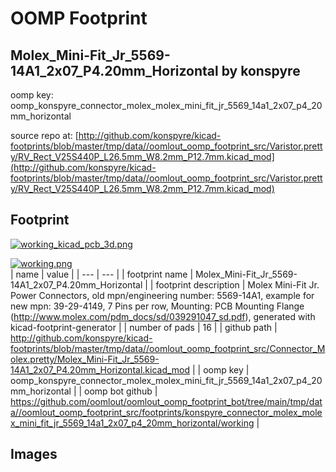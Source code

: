# OOMP Footprint  
## Molex_Mini-Fit_Jr_5569-14A1_2x07_P4.20mm_Horizontal  by konspyre  
  
oomp key: oomp_konspyre_connector_molex_molex_mini_fit_jr_5569_14a1_2x07_p4_20mm_horizontal  
  
source repo at: [http://github.com/konspyre/kicad-footprints/blob/master/tmp/data//oomlout_oomp_footprint_src/Varistor.pretty/RV_Rect_V25S440P_L26.5mm_W8.2mm_P12.7mm.kicad_mod](http://github.com/konspyre/kicad-footprints/blob/master/tmp/data//oomlout_oomp_footprint_src/Varistor.pretty/RV_Rect_V25S440P_L26.5mm_W8.2mm_P12.7mm.kicad_mod)  
## Footprint  
  
[![working_kicad_pcb_3d.png](working_kicad_pcb_3d_600.png)](working_kicad_pcb_3d.png)  
  
[![working.png](working_600.png)](working.png)  
| name | value | 
| --- | --- | 
| footprint name | Molex_Mini-Fit_Jr_5569-14A1_2x07_P4.20mm_Horizontal | 
| footprint description | Molex Mini-Fit Jr. Power Connectors, old mpn/engineering number: 5569-14A1, example for new mpn: 39-29-4149, 7 Pins per row, Mounting: PCB Mounting Flange (http://www.molex.com/pdm_docs/sd/039291047_sd.pdf), generated with kicad-footprint-generator | 
| number of pads | 16 | 
| github path | http://github.com/konspyre/kicad-footprints/blob/master/tmp/data//oomlout_oomp_footprint_src/Connector_Molex.pretty/Molex_Mini-Fit_Jr_5569-14A1_2x07_P4.20mm_Horizontal.kicad_mod | 
| oomp key | oomp_konspyre_connector_molex_molex_mini_fit_jr_5569_14a1_2x07_p4_20mm_horizontal | 
| oomp bot github | https://github.com/oomlout/oomlout_oomp_footprint_bot/tree/main/tmp/data//oomlout_oomp_footprint_src/footprints/konspyre_connector_molex_molex_mini_fit_jr_5569_14a1_2x07_p4_20mm_horizontal/working | 
## Images  
